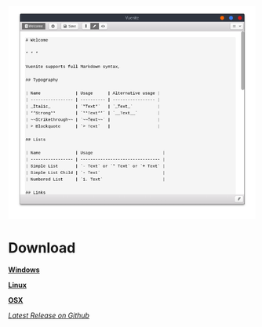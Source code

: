 ![Vuenite Screenshot](vuenite.png)

# Download

**[Windows](https://github.com/ExNG/vuenite/releases/download/latest/vuenite-win32-x64.zip)**

**[Linux](https://github.com/ExNG/vuenite/releases/download/latest/vuenite-linux-x64.zip)**

**[OSX](https://github.com/ExNG/vuenite/releases/download/latest/vuenite-darwin-x64.zip)**

_[Latest Release on Github](https://github.com/ExNG/vuenite/releases/latest)_
